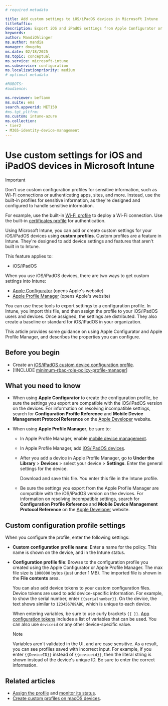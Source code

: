 ```yaml
---
# required metadata

title: Add custom settings to iOS/iPadOS devices in Microsoft Intune
titleSuffix:
description: Export iOS and iPadOS settings from Apple Configurator or Apple Profile Manager tools, and then import these settings into Microsoft Intune. These settings can create, use, and control custom settings and features on iOS/iPadOS devices. This custom profile can then be assigned or distributed to iOS/iPadOS devices in your organization to create a baseline or standard.
keywords:
author: MandiOhlinger
ms.author: mandia
manager: dougeby
ms.date: 02/18/2025
ms.topic: conceptual
ms.service: microsoft-intune
ms.subservice: configuration
ms.localizationpriority: medium
# optional metadata

#ROBOTS:
#audience:

ms.reviewer: beflamm
ms.suite: ems
search.appverid: MET150
#ms.tgt_pltfrm:
ms.custom: intune-azure
ms.collection:
- tier2
- M365-identity-device-management
---
```


# Use custom settings for iOS and iPadOS devices in Microsoft Intune

> [!IMPORTANT]
> Don't use custom configuration profiles for sensitive information, such as Wi-Fi connections or authenticating apps, sites, and more. Instead, use the built-in profiles for sensitive information, as they're designed and configured to handle sensitive information.
>
> For example, use the built-in [Wi-Fi profile](wi-fi-settings-configure.md) to deploy a Wi-Fi connection. Use the built-in [certificates profile](../protect/certificates-configure.md) for authentication.

Using Microsoft Intune, you can add or create custom settings for your iOS/iPadOS devices using **custom profiles**. Custom profiles are a feature in Intune. They're designed to add device settings and features that aren't built in to Intune.

This feature applies to:

- iOS/iPadOS

When you use iOS/iPadOS devices, there are two ways to get custom settings into Intune:

- [Apple Configurator](https://itunes.apple.com/app/apple-configurator-2/id1037126344) (opens Apple's website)
- [Apple Profile Manager](https://support.apple.com/guide/server/intro-to-profile-manager-apd0e2214c6/5.12/mac) (opens Apple's website)

You can use these tools to export settings to a configuration profile. In Intune, you import this file, and then assign the profile to your iOS/iPadOS users and devices. Once assigned, the settings are distributed. They also create a baseline or standard for iOS/iPadOS in your organization.

This article provides some guidance on using Apple Configurator and Apple Profile Manager, and describes the properties you can configure.

## Before you begin

- Create an [iOS/iPadOS custom device configuration profile](custom-settings-configure.md).
- [!INCLUDE [minimum-rbac-role-policy-profile-manager](../includes/minimum-rbac-role-policy-profile-manager.md)]

## What you need to know

- When using **Apple Configurator** to create the configuration profile, be sure the settings you export are compatible with the iOS/iPadOS version on the devices. For information on resolving incompatible settings, search for **Configuration Profile Reference** and **Mobile Device Management Protocol Reference** on the [Apple Developer](https://developer.apple.com/) website.

- When using **Apple Profile Manager**, be sure to:

  - In Apple Profile Manager, enable [mobile device management](https://help.apple.com/serverapp/mac/5.7/#/apd05B9B761-D390-4A75-9251-E9AD29A61D0C).
  - In Apple Profile Manager, add [iOS/iPadOS devices](https://help.apple.com/profilemanager/mac/5.7/#/pm9onzap1984).
  - After you add a device in Apple Profile Manager, go to **Under the Library** > **Devices** > select your device > **Settings**. Enter the general settings for the device.

    Download and save this file. You enter this file in the Intune profile.

  - Be sure the settings you export from the Apple Profile Manager are compatible with the iOS/iPadOS version on the devices. For information on resolving incompatible settings, search for **Configuration Profile Reference** and **Mobile Device Management Protocol Reference** on the [Apple Developer](https://developer.apple.com/) website.

## Custom configuration profile settings

When you configure the profile, enter the following settings:

- **Custom configuration profile name**: Enter a name for the policy. This name is shown on the device, and in the Intune status.
- **Configuration profile file**: Browse to the configuration profile you created using the Apple Configurator or Apple Profile Manager. The max file size is `1000000` bytes (just under 1 MB). The imported file is shown in the **File contents** area.

  You can also add device tokens to your custom configuration files. Device tokens are used to add device-specific information. For example, to show the serial number, enter `{{serialnumber}}`. On the device, the text shows similar to `123456789ABC`, which is unique to each device.

  When entering variables, be sure to use curly brackets `{{ }}`. [App configuration tokens](../apps/app-configuration-policies-use-ios.md#tokens-used-in-the-property-list) includes a list of variables that can be used. You can also use `deviceid` or any other device-specific value.

  > [!NOTE]
  > Variables aren't validated in the UI, and are case sensitive. As a result, you can see profiles saved with incorrect input. For example, if you enter `{{DeviceID}}` instead of `{{deviceid}}`, then the literal string is shown instead of the device's unique ID. Be sure to enter the correct information.

## Related articles

- [Assign the profile](device-profile-assign.md) and [monitor its status](device-profile-monitor.md).
- [Create custom profiles on macOS devices](custom-settings-macos.md).
